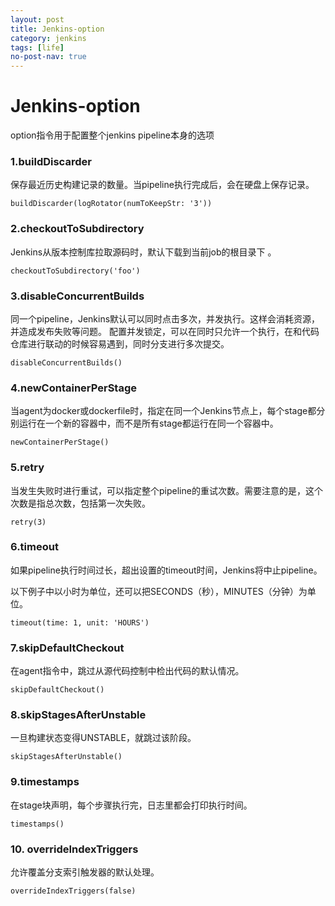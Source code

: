 ```yaml
---
layout: post
title: Jenkins-option
category: jenkins
tags: [life]
no-post-nav: true
---
```


Jenkins-option
===

option指令用于配置整个jenkins pipeline本身的选项



### 1.buildDiscarder

 保存最近历史构建记录的数量。当pipeline执行完成后，会在硬盘上保存记录。

```
buildDiscarder(logRotator(numToKeepStr: '3'))
```



### 2.checkoutToSubdirectory

 Jenkins从版本控制库拉取源码时，默认下载到当前job的根目录下 。

```
checkoutToSubdirectory('foo')
```



### 3.disableConcurrentBuilds

 同一个pipeline，Jenkins默认可以同时点击多次，并发执行。这样会消耗资源，并造成发布失败等问题。  配置并发锁定，可以在同时只允许一个执行，在和代码仓库进行联动的时候容易遇到，同时分支进行多次提交。 

```
disableConcurrentBuilds()
```



### 4.newContainerPerStage

 当agent为docker或dockerfile时，指定在同一个Jenkins节点上，每个stage都分别运行在一个新的容器中，而不是所有stage都运行在同一个容器中。 

```
newContainerPerStage()
```



### 5.retry

 当发生失败时进行重试，可以指定整个pipeline的重试次数。需要注意的是，这个次数是指总次数，包括第一次失败。 

```
retry(3)
```



### 6.timeout

如果pipeline执行时间过长，超出设置的timeout时间，Jenkins将中止pipeline。

以下例子中以小时为单位，还可以把SECONDS（秒），MINUTES（分钟）为单位。

```
timeout(time: 1, unit: 'HOURS')
```



### 7.skipDefaultCheckout

 在agent指令中，跳过从源代码控制中检出代码的默认情况。 

```
skipDefaultCheckout()
```



### 8.skipStagesAfterUnstable

 一旦构建状态变得UNSTABLE，就跳过该阶段。 

```
skipStagesAfterUnstable()
```



### 9.timestamps

 在stage块声明，每个步骤执行完，日志里都会打印执行时间。 

```
timestamps()
```



### 10. **overrideIndexTriggers** 

 允许覆盖分支索引触发器的默认处理。 

```
overrideIndexTriggers(false)
```









